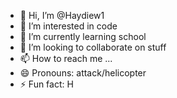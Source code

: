- 👋 Hi, I’m @Haydiew1
- 👀 I’m interested in code
- 🌱 I’m currently learning school
- 💞️ I’m looking to collaborate on stuff
- 📫 How to reach me ...
- 😄 Pronouns: attack/helicopter
- ⚡ Fun fact: H

<!---
Haydiew1/Haydiew1 is a ✨ special ✨ repository because its `README.md` (this file) appears on your GitHub profile.
You can click the Preview link to take a look at your changes.
--->

